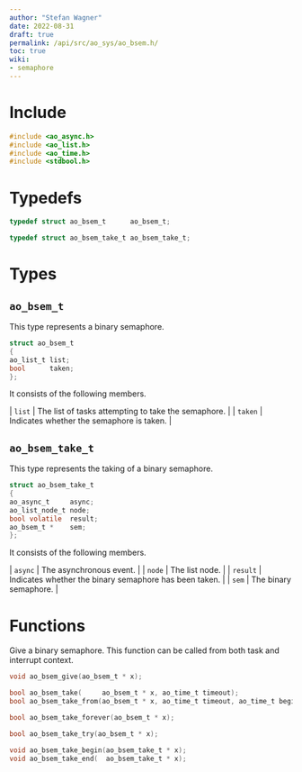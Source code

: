 ```yaml
---
author: "Stefan Wagner"
date: 2022-08-31
draft: true
permalink: /api/src/ao_sys/ao_bsem.h/
toc: true
wiki:
- semaphore
---
```


# Include

```c
#include <ao_async.h>
#include <ao_list.h>
#include <ao_time.h>
#include <stdbool.h>
```

# Typedefs

```c
typedef struct ao_bsem_t      ao_bsem_t;
```

```c
typedef struct ao_bsem_take_t ao_bsem_take_t;
```

# Types

## `ao_bsem_t`

This type represents a binary semaphore.

```c
struct ao_bsem_t
{
ao_list_t list;
bool      taken;
};
```

It consists of the following members.

| `list` | The list of tasks attempting to take the semaphore. |
| `taken` | Indicates whether the semaphore is taken. |

## `ao_bsem_take_t`

This type represents the taking of a binary semaphore.

```c
struct ao_bsem_take_t
{
ao_async_t     async;
ao_list_node_t node;
bool volatile  result;
ao_bsem_t *    sem;
};
```

It consists of the following members.

| `async` | The asynchronous event. |
| `node` | The list node. |
| `result` | Indicates whether the binary semaphore has been taken. |
| `sem` | The binary semaphore. |

# Functions

Give a binary semaphore. This function can be called from both task and interrupt context.

```c
void ao_bsem_give(ao_bsem_t * x);
```

```c
bool ao_bsem_take(     ao_bsem_t * x, ao_time_t timeout);
bool ao_bsem_take_from(ao_bsem_t * x, ao_time_t timeout, ao_time_t beginning);
```

```c
bool ao_bsem_take_forever(ao_bsem_t * x);
```

```c
bool ao_bsem_take_try(ao_bsem_t * x);
```

```c
void ao_bsem_take_begin(ao_bsem_take_t * x);
void ao_bsem_take_end(  ao_bsem_take_t * x);
```
